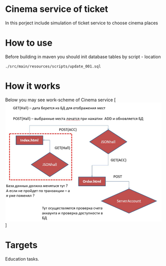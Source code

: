 # Cinema service of ticket

In this porject include simulation of ticket service to choose cinema places

# How to use
Before building in maven you should init database tables by script - location
```
./src/main/resources/scripts/update_001.sql
```
# How it works
Below you may see work-scheme of Cinema service
[![ALT-ТЕКСТ ИЗОБРАЖЕНИЯ](https://github.com/Rustymattok/java-a-to-z/blob/master/Cinema/work-schem.JPG)]
# Targets

Education tasks.